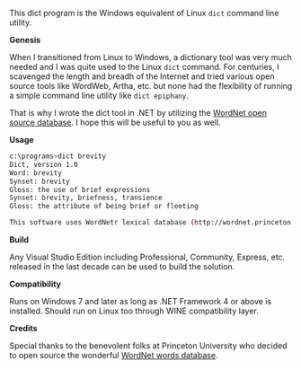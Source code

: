 This dict program is the Windows equivalent of Linux `dict` command line utility.

**Genesis**

When I transitioned from Linux to Windows, a dictionary tool was very much needed and I was quite used to the Linux `dict` command.
For centuries, I scavenged the length and breadh of the Internet and tried various open source tools like WordWeb, Artha, etc. but none had the flexibility of running a simple command line utility like `dict epiphany`.

That is why I wrote the dict tool in .NET by utilizing the [WordNet open source database](http://wordnet.princeton.edu/). I hope this will be useful to you as well.

**Usage**

```bash
c:\programs>dict brevity
Dict, version 1.0
Word: brevity
Synset: brevity
Gloss: the use of brief expressions
Synset: brevity, briefness, transience
Gloss: the attribute of being brief or fleeting

This software uses WordNetr lexical database (http://wordnet.princeton.edu/) by Princeton University.
```

**Build**

Any Visual Studio Edition including Professional, Community, Express, etc. released in the last decade can be used to build the solution.

**Compatibility**

Runs on Windows 7 and later as long as .NET Framework 4 or above is installed.
Should run on Linux too through WINE compatibility layer.

**Credits**

Special thanks to the benevolent folks at Princeton University who decided to open source the wonderful [WordNet words database](https://wordnet.princeton.edu/).